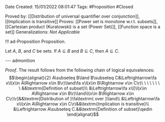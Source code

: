 <br />
<br />

Date Created: 15/01/2022 08:01:47
Tags: #Proposition #Closed  
 
Proved by: [[Distribution of universal quantifier over conjunction]], [[Implication is transitive]]
Proves: [[Power set is monotone w.r.t. subsets]], [[Cartesian product (Kuratowski) is a set (Power Set)]], [[Function space is a set]]
Generalizations: _Not Applicable_

!!! ad-Proposition Proposition.

Let $A$, $B$, and $C$ be sets. If $A\subseteq B$ and $B\subseteq C$, then $A\subseteq C$.

--- admonition

_Proof_. The result follows from the following chain of logical equivalences:
$$\begin{alignat}{2}
    A\subseteq B\land B\subseteq C&\Leftrightarrow\fa x\l(x\in A\Rightarrow x\in B\r)\land\fa x\l(x\in B\Rightarrow x\in C\r)\ \ \ \ \ \ \ \ &&\textrm{Definition of subset}\\
    &\Leftrightarrow\fa x\l[\l(x\in A\Rightarrow x\in B\r)\land\l(x\in B\Rightarrow x\in C\r)\r]&&\textrm{Distribution of }\fa\textrm{ over }\land\\
    &\Leftrightarrow\fa x\l(x\in A\Rightarrow x\in C\r)&&\textrm{Implication is transitive}\\
    &\Leftrightarrow A\subseteq C.&&\textrm{Definition of subset}\qedin
\end{alignat}$$

